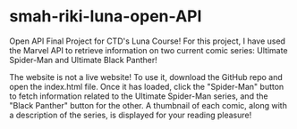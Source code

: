 # smah-riki-luna-open-API

Open API Final Project for CTD's Luna Course! For this project, I have used the Marvel API to retrieve information on two current comic series: Ultimate Spider-Man and Ultimate Black Panther!

The website is not a live website! To use it, download the GitHub repo and open the index.html file. Once it has loaded, click the "Spider-Man" button to fetch information related to the Ultimate Spider-Man series, and the "Black Panther" button for the other. A thumbnail of each comic, along with a description of the series, is displayed for your reading pleasure!
